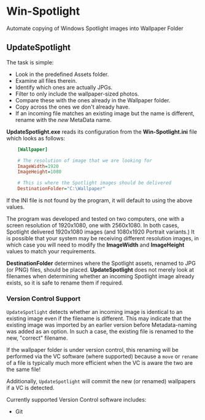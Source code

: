 # Win-Spotlight

Automate copying of Windows Spotlight images into Wallpaper Folder

## UpdateSpotlight

The task is simple:

- Look in the predefined Assets folder.
- Examine all files therein.
- Identify which ones are actually JPGs.
- Filter to only include the wallpaper-sized photos.
- Compare these with the ones already in the Wallpaper folder.
- Copy across the ones we don't already have.
- If an incoming file matches an existing image but the name is different, rename with the _new_ MetaData name.

**UpdateSpotlight.exe** reads its configuration from the **Win-Spotlight.ini** file which looks as follows:

```ini
    [Wallpaper]

    # The resolution of image that we are looking for
    ImageWidth=1920
    ImageHeight=1080

    # This is where the Spotlight images should be delivered
    DestinationFolder="C:\Wallpaper"
```

If the INI file is not found by the program, it will default to using the above values.

The program was developed and tested on two computers, one with a screen resolution of 1920x1080, one with 2560x1080. In both cases, Spotlight delivered 1920x1080 images (and 1080x1920 Portrait variants.) It is possible that your system may be receiving different resolution images, in which case you will need to modify the **ImageWidth** and **ImageHeight** values to match your requirements.

**DestinationFolder** determines where the Spotlight assets, renamed to JPG (or PNG) files, should be placed. **UpdateSpotlight** does not merely look at filenames when determining whether an incoming Spotlight image already exists, so it is safe to rename them if required.

### Version Control Support

`UpdateSpotlight` detects whether an incoming image is identical to an existing image even if the filename is different. This may indicate that the existing image was imported by an earlier version before Metadata-naming was added as an option. In such a case, the existing file is renamed to the new, "correct" filename.

If the wallpaper folder is under version control, this renaming will be performed via the VC software (where supported) because a `move` or `rename` of a file is typically much more efficient when the VC is aware the two are the same file!

Additionally, `UpdateSpotlight` will commit the new (or renamed) wallpapers if a VC is detected.

Currently supported Version Control software includes:

- Git

